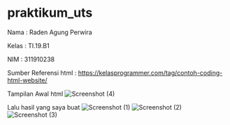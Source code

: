 # praktikum_uts
Nama  : Raden Agung Perwira

Kelas : TI.19.B1

NIM   : 311910238

Sumber Referensi html :
https://kelasprogrammer.com/tag/contoh-coding-html-website/

Tampilan Awal html
![Screenshot (4)](https://user-images.githubusercontent.com/82001840/116873276-9bb34180-ac41-11eb-84ee-43f63e563eaa.png)

Lalu hasil yang saya buat
![Screenshot (1)](https://user-images.githubusercontent.com/82001840/116873306-a53ca980-ac41-11eb-9f59-6bf21bc7ab0d.png)
![Screenshot (2)](https://user-images.githubusercontent.com/82001840/116873311-a8379a00-ac41-11eb-9258-1810ba039da2.png)
![Screenshot (3)](https://user-images.githubusercontent.com/82001840/116873319-abcb2100-ac41-11eb-96ba-eb7abf0cc12b.png)
